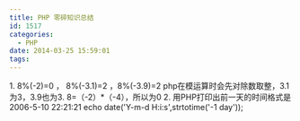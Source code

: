 ```yaml
---
title: PHP 零碎知识总结
id: 1517
categories:
  - PHP
date: 2014-03-25 15:59:01
tags:
---
```


1\. 8%(-2)=0 ， 8%(-3.1)=2 ，8%(-3.9)=2
php在模运算时会先对除数取整，3.1为3，3.9也为3\. 8=（-2）*（-4），所以为0
2\. 用PHP打印出前一天的时间格式是2006-5-10 22:21:21
echo date('Y-m-d H:i:s',strtotime('-1 day'));